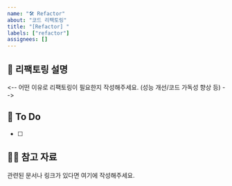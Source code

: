 ```yaml
---
name: "🛠 Refactor"
about: "코드 리팩토링"
title: "[Refactor] "
labels: ["refactor"]
assignees: []
---
```


## 📄 리팩토링 설명
<-- 어떤 이유로 리팩토링이 필요한지 작성해주세요. (성능 개선/코드 가독성 향상 등) -->

## 📝 To Do
<!-- 해야 할 일들을 아래 체크박스 형태로 작성해 주세요 -->
- [ ] 

## 🙋🏻 참고 자료
관련된 문서나 링크가 있다면 여기에 작성해주세요.
